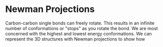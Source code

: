 # Newman Projections

Carbon-carbon single bonds can freely rotate.  This results in an infinite number of conformations or "stops" as you rotate the bond.  We are most concerned with the highest and lowest energy conformations.  We can represent the 3D structures with Newman projections to show how 
